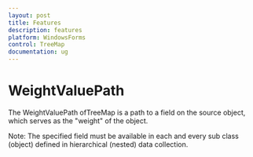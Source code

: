 ```yaml
---
layout: post
title: Features
description: features
platform: WindowsForms
control: TreeMap
documentation: ug
---
```


# WeightValuePath

The WeightValuePath ofTreeMap is a path to a field on the source object, which serves as the "weight" of the object. 

Note: The specified field must be available in each and every sub class (object) defined in hierarchical (nested) data collection.

